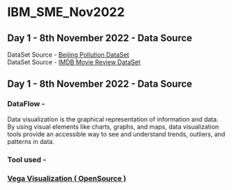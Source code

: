 # IBM_SME_Nov2022

<h2> Day 1 - 8th November 2022 - Data Source </h2>

DataSet Source - <a href="https://www.kaggle.com/datasets/sid321axn/beijing-multisite-airquality-data-set">Beijing Pollution DataSet</a><br>
DataSet Source - <a href="https://www.kaggle.com/datasets/lakshmi25npathi/imdb-dataset-of-50k-movie-reviews ">IMDB Movie Review DataSet</a>
<br>


<h2> Day 1 - 8th November 2022 - Data Source </h2>

<h3> DataFlow -  </h3>

Data visualization is the graphical representation of information and data. By using visual elements like charts, graphs, and maps, data visualization tools provide an accessible way to see and understand trends, outliers, and patterns in data. 

<h3> Tool used - <h3>  <a href="https://vega.github.io/vega/">Vega Visualization ( OpenSource ) </a>
